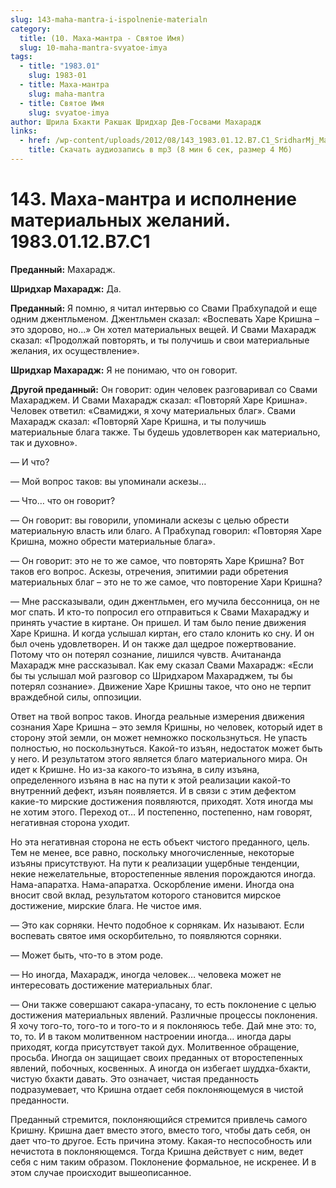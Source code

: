 ```yaml
---
slug: 143-maha-mantra-i-ispolnenie-materialn
category:
  title: (10. Маха-мантра - Святое Имя)
  slug: 10-maha-mantra-svyatoe-imya
tags:
  - title: "1983.01"
    slug: 1983-01
  - title: Маха-мантра
    slug: maha-mantra
  - title: Святое Имя
    slug: svyatoe-imya
author: Шрила Бхакти Ракшак Шридхар Дев-Госвами Махарадж
links:
  - href: /wp-content/uploads/2012/08/143_1983.01.12.B7.C1_SridharMj_Maha-mantra_i_ispolnenie_materialnyh_jelaniy.mp3
    title: Скачать аудиозапись в mp3 (8 мин 6 сек, размер 4 Мб)
---
```


# 143. Маха-мантра и исполнение материальных желаний. 1983.01.12.B7.C1

**Преданный:** Махарадж.

**Шридхар Махарадж:** Да.

**Преданный:** Я помню, я читал интервью со Свами Прабхупадой и еще одним джентльменом. Джентльмен сказал: «Воспевать Харе Кришна – это здорово, но…» Он хотел материальных вещей. И Свами Махарадж сказал: «Продолжай повторять, и ты получишь и свои материальные желания, их осуществление».

**Шридхар Махарадж:** Я не понимаю, что он говорит.

**Другой преданный:** Он говорит: один человек разговаривал со Свами Махараджем. И Свами Махарадж сказал: «Повторяй Харе Кришна». Человек ответил: «Свамиджи, я хочу материальных благ». Свами Махарадж сказал: «Повторяй Харе Кришна, и ты получишь материальные блага также. Ты будешь удовлетворен как материально, так и духовно».

— И что?

— Мой вопрос таков: вы упоминали аскезы…

— Что… что он говорит?

— Он говорит: вы говорили, упоминали аскезы с целью обрести материальную власть или благо. А Прабхупад говорил: «Повторяя Харе Кришна, можно обрести материальные блага».

— Он говорит: это не то же самое, что повторять Харе Кришна? Вот таков его вопрос. Аскезы, отречения, эпитимии ради обретения материальных благ – это не то же самое, что повторение Хари Кришна?

— Мне рассказывали, один джентльмен, его мучила бессонница, он не мог спать. И кто-то попросил его отправиться к Свами Махараджу и принять участие в киртане. Он пришел. И там было пение движения Харе Кришна. И когда услышал киртан, его стало клонить ко сну. И он был очень удовлетворен. И он также дал щедрое пожертвование. Потому что он потерял сознание, лишился чувств. Ачитананда Махарадж мне рассказывал. Как ему сказал Свами Махарадж: «Если бы ты услышал мой разговор со Шридхаром Махараджем, ты бы потерял сознание». Движение Харе Кришны такое, что оно не терпит враждебной силы, оппозиции.

Ответ на твой вопрос таков. Иногда реальные измерения движения сознания Харе Кришна – это земля Кришны, но человек, который идет в сторону этой земли, он может немножко поскользнуться. Не упасть полностью, но поскользнуться. Какой-то изъян, недостаток может быть у него. И результатом этого является благо материального мира. Он идет к Кришне. Но из-за какого-то изъяна, в силу изъяна, определенного изъяна в нас на пути к этой реализации какой-то внутренний дефект, изъян появляется. И в связи с этим дефектом какие-то мирские достижения появляются, приходят. Хотя иногда мы не хотим этого. Переход от… И постепенно, постепенно, нам говорят, негативная сторона уходит.

Но эта негативная сторона не есть объект чистого преданного, цель. Тем не менее, все равно, поскольку многочисленные, некоторые изъяны присутствуют. На пути к реализации ущербные тенденции, некие нежелательные, второстепенные явления порождаются иногда. Нама-апаратха. Нама-апаратха. Оскорбление имени. Иногда она вносит свой вклад, результатом которого становится мирское достижение, мирские блага. Не чистое имя.

— Это как сорняки. Нечто подобное к сорнякам. Их называют. Если воспевать святое имя оскорбительно, то появляются сорняки.

— Может быть, что-то в этом роде.

— Но иногда, Махарадж, иногда человек… человека может не интересовать достижение материальных благ.

— Они также совершают сакара-упасану, то есть поклонение с целью достижения материальных явлений. Различные процессы поклонения. Я хочу того-то, того-то и того-то и я поклоняюсь тебе. Дай мне это: то, то, то. И в таком молитвенном настроении иногда… иногда дары приходят, когда присутствует такой дух. Молитвенное обращение, просьба. Иногда он защищает своих преданных от второстепенных явлений, побочных, косвенных. А иногда он избегает шуддха-бхакти, чистую бхакти давать. Это означает, чистая преданность подразумевает, что Кришна отдает себя поклоняющемуся в чистой преданности.

Преданный стремится, поклоняющийся стремится привлечь самого Кришну. Кришна дает вместо этого, вместо того, чтобы дать себя, он дает что-то другое. Есть причина этому. Какая-то неспособность или нечистота в поклоняющемся. Тогда Кришна действует с ним, ведет себя с ним таким образом. Поклонение формальное, не искренее. И в этом случае происходит вышеописанное.

